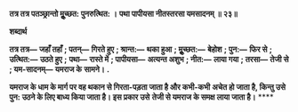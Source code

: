 **तत्र तत्र पतञ्छ्रान्तो मूॢच्छत: पुनरुत्थित: ।** **पथा पापीयसा नीतस्तरसा यमसादनम् ॥ २३॥** 

**शब्दार्थ** 

**तत्र तत्र—** **जहाँ तहाँ** **; पतन्—** **गिरते हुए** **; श्रान्त:—** **थका हुआ** **; मूॢच्छत:—** **बेहोश** **; पुन:—** **फिर से** **; उत्थित:—** **उठते हुए** **;** **पथा—** **रास्ते में** **; पापीयसा—** **अत्यन्त अशुभ** **; नीत:—** **लाया गया** **; तरसा—** **तेजी से** **; यम-सादनम्—** **यमराज के** **सामने।** **.** 

**यमराज के धाम के मार्ग पर वह थकान से गिरता-पड़ता जाता है और कभी-कभी** **अचेत हो जाता है, किन्तु उसे पुन: उठने के लिए बाध्य किया जाता है। इस प्रकार उसे** **तेजी से यमराज के समक्ष लाया जाता है।** **** 